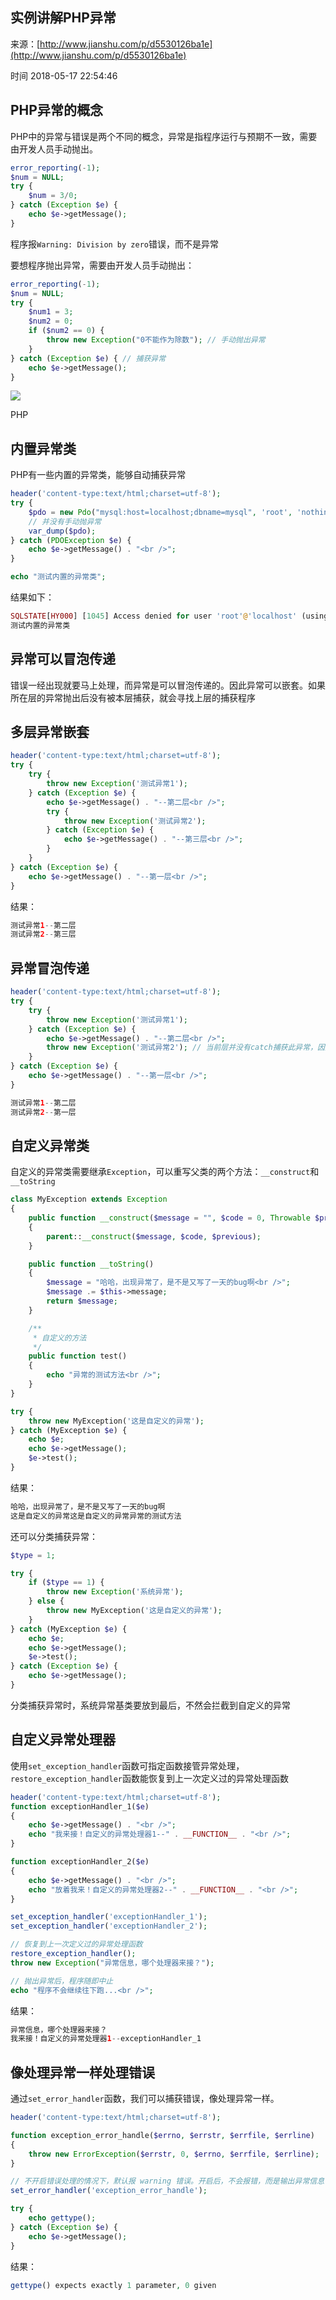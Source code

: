 ## 实例讲解PHP异常

来源：[http://www.jianshu.com/p/d5530126ba1e](http://www.jianshu.com/p/d5530126ba1e)

时间 2018-05-17 22:54:46

 
## PHP异常的概念
 
PHP中的异常与错误是两个不同的概念，异常是指程序运行与预期不一致，需要由开发人员手动抛出。
 
```php
error_reporting(-1);
$num = NULL;
try {
    $num = 3/0;
} catch (Exception $e) {
    echo $e->getMessage();
}
```
 
程序报`Warning: Division by zero`错误，而不是异常
 
要想程序抛出异常，需要由开发人员手动抛出：
 
```php
error_reporting(-1);
$num = NULL;
try {
    $num1 = 3;
    $num2 = 0;
    if ($num2 == 0) {
        throw new Exception("0不能作为除数"); // 手动抛出异常
    }
} catch (Exception $e) { // 捕获异常
    echo $e->getMessage();
}
```
 
  
   
   
![][0]
 
  
 
PHP
 
 
 
## 内置异常类
 
PHP有一些内置的异常类，能够自动捕获异常
 
```php
header('content-type:text/html;charset=utf-8');
try {
    $pdo = new Pdo("mysql:host=localhost;dbname=mysql", 'root', 'nothing'); // 密码随便填，故意写错
    // 并没有手动抛异常
    var_dump($pdo);
} catch (PDOException $e) {
    echo $e->getMessage() . "<br />";
}

echo "测试内置的异常类";
```
 
结果如下：
 
```php
SQLSTATE[HY000] [1045] Access denied for user 'root'@'localhost' (using password: YES)
测试内置的异常类
```
 
## 异常可以冒泡传递
 
错误一经出现就要马上处理，而异常是可以冒泡传递的。因此异常可以嵌套。如果所在层的异常抛出后没有被本层捕获，就会寻找上层的捕获程序
 
## 多层异常嵌套
 
```php
header('content-type:text/html;charset=utf-8');
try {
    try {
        throw new Exception('测试异常1');
    } catch (Exception $e) {
        echo $e->getMessage() . "--第二层<br />";
        try {
            throw new Exception('测试异常2');
        } catch (Exception $e) {
            echo $e->getMessage() . "--第三层<br />";
        }
    }
} catch (Exception $e) {
    echo $e->getMessage() . "--第一层<br />";
}
```
 
结果：
 
```php
测试异常1--第二层
测试异常2--第三层
```
 
## 异常冒泡传递
 
```php
header('content-type:text/html;charset=utf-8');
try {
    try {
        throw new Exception('测试异常1');
    } catch (Exception $e) {
        echo $e->getMessage() . "--第二层<br />";
        throw new Exception('测试异常2'); // 当前层并没有catch捕获此异常，因此会到外层去寻找捕获
    }
} catch (Exception $e) {
    echo $e->getMessage() . "--第一层<br />";
}
```
 
```php
测试异常1--第二层
测试异常2--第一层
```
 
## 自定义异常类
 
自定义的异常类需要继承`Exception`，可以重写父类的两个方法：`__construct`和`__toString`

```php
class MyException extends Exception
{
    public function __construct($message = "", $code = 0, Throwable $previous = null)
    {
        parent::__construct($message, $code, $previous);
    }

    public function __toString()
    {
        $message = "哈哈，出现异常了，是不是又写了一天的bug啊<br />";
        $message .= $this->message;
        return $message;
    }

    /**
     * 自定义的方法
     */
    public function test()
    {
        echo "异常的测试方法<br />";
    }
}

try {
    throw new MyException('这是自定义的异常');
} catch (MyException $e) {
    echo $e;
    echo $e->getMessage();
    $e->test();
}
```
 
结果：
 
```php
哈哈，出现异常了，是不是又写了一天的bug啊
这是自定义的异常这是自定义的异常异常的测试方法
```
 
还可以分类捕获异常：
 
```php
$type = 1;

try {
    if ($type == 1) {
        throw new Exception('系统异常');
    } else {
        throw new MyException('这是自定义的异常');
    }
} catch (MyException $e) {
    echo $e;
    echo $e->getMessage();
    $e->test();
} catch (Exception $e) {
    echo $e->getMessage();
}
```
 
分类捕获异常时，系统异常基类要放到最后，不然会拦截到自定义的异常
 
## 自定义异常处理器
 
使用`set_exception_handler`函数可指定函数接管异常处理，`restore_exception_handler`函数能恢复到上一次定义过的异常处理函数
 
```php
header('content-type:text/html;charset=utf-8');
function exceptionHandler_1($e)
{
    echo $e->getMessage() . "<br />";
    echo "我来接！自定义的异常处理器1--" . __FUNCTION__ . "<br />";
}

function exceptionHandler_2($e)
{
    echo $e->getMessage() . "<br />";
    echo "放着我来！自定义的异常处理器2--" . __FUNCTION__ . "<br />";
}

set_exception_handler('exceptionHandler_1');
set_exception_handler('exceptionHandler_2');

// 恢复到上一次定义过的异常处理函数
restore_exception_handler();
throw new Exception("异常信息，哪个处理器来接？");

// 抛出异常后，程序随即中止
echo "程序不会继续往下跑...<br />";
```
 
结果：
 
```php
异常信息，哪个处理器来接？
我来接！自定义的异常处理器1--exceptionHandler_1
```
 
## 像处理异常一样处理错误
 
通过`set_error_handler`函数，我们可以捕获错误，像处理异常一样。
 
```php
header('content-type:text/html;charset=utf-8');

function exception_error_handle($errno, $errstr, $errfile, $errline)
{
    throw new ErrorException($errstr, 0, $errno, $errfile, $errline);
}

// 不开启错误处理的情况下，默认报 warning 错误。开启后，不会报错，而是输出异常信息
set_error_handler('exception_error_handle');

try {
    echo gettype();
} catch (Exception $e) {
    echo $e->getMessage();
}
```
 
结果：
 
```php
gettype() expects exactly 1 parameter, 0 given
```
 


[0]: ../img/mmA7nqY.png 